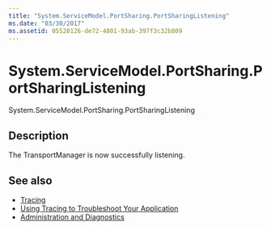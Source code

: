 ```yaml
---
title: "System.ServiceModel.PortSharing.PortSharingListening"
ms.date: "03/30/2017"
ms.assetid: 05528126-de72-4801-93ab-397f3c32b809
---
```

# System.ServiceModel.PortSharing.PortSharingListening
System.ServiceModel.PortSharing.PortSharingListening  
  
## Description  
 The TransportManager is now successfully listening.  
  
## See also
- [Tracing](../../../../../docs/framework/wcf/diagnostics/tracing/index.md)
- [Using Tracing to Troubleshoot Your Application](../../../../../docs/framework/wcf/diagnostics/tracing/using-tracing-to-troubleshoot-your-application.md)
- [Administration and Diagnostics](../../../../../docs/framework/wcf/diagnostics/index.md)

